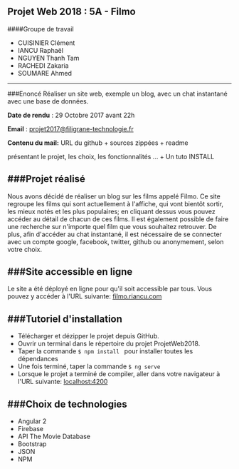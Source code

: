Projet Web 2018 : 5A - Filmo
------------------------------------------------------
####Groupe de travail
* CUISINIER Clément
* IANCU Raphaël
* NGUYEN Thanh Tam
* RACHEDI Zakaria
* SOUMARE Ahmed
-------------------------------------------------------
###Enoncé
Réaliser un site web, exemple un blog, avec un chat instantané avec une base de données.

**Date de rendu** : 29 Octobre 2017 avant 22h

**Email** : projet2017@filigrane-technologie.fr

**Contenu du mail:** URL du github + sources zippées + readme 

présentant le projet, les choix, les fonctionnalités ... + Un tuto INSTALL

###Projet réalisé
-------------------------------------------------------
Nous avons décidé de réaliser un blog sur les films appelé Filmo.
Ce site regroupe les films qui sont actuellement à l'affiche, qui vont bientôt sortir, les mieux notés et les plus populaires; en cliquant dessus vous pouvez accéder au détail de chacun de ces films. Il est également possible de faire une recherche sur n'importe quel film que vous souhaitez retrouver.
De plus, afin d'accéder au chat instantané, il est nécessaire de se connecter avec un compte google, facebook, twitter, github ou anonymement, selon votre choix.


###Site accessible en ligne
--------------------------------------------------------
Le site a été déployé en ligne pour qu'il soit accessible par tous.
Vous pouvez y accéder à l'URL suivante: [filmo.riancu.com](http://filmo.riancu.com)

###Tutoriel d'installation
--------------------------------------------------------
* Télécharger et dézipper le projet depuis GitHub.
* Ouvrir un terminal dans le répertoire du projet ProjetWeb2018.
* Taper la commande `$ npm install ` pour installer toutes les dépendances
* Une fois terminé, taper la commande `$ ng serve`
* Lorsque le projet a terminé de compiler, aller dans votre navigateur à l'URL suivante: [localhost:4200](localhost:4200)


###Choix de technologies
--------------------------------------------------------
* Angular 2
* Firebase
* API The Movie Database
* Bootstrap
* JSON
* NPM